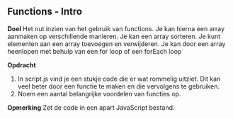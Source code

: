 ## Functions - Intro
**Doel**
Het nut inzien van het gebruik van functions.
Je kan hierna een array aanmaken op verschillende manieren.
Je kan een array sorteren.
Je kunt elementen aan een array toevoegen en verwijderen.
Je kan door een array heenlopen met behulp van een for loop of een forEach loop

**Opdracht**
1. In script.js vind je een stukje code die er wat rommelig uitziet. Dit kan veel beter door een functie te maken en die vervolgens te gebruiken.
2. Noem een aantal belangrijke voordelen van functies op. 

**Opmerking**
Zet de code in een apart JavaScript bestand.